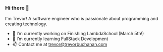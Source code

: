 ### Hi there 👋

I'm Trevor! A software engineer who is passionate about programming and creating technology.

- 🔭 I’m currently working on Finishing LambdaSchool (March 5th!)
- 🌱 I’m currently learning FullStack Development
- 📫 Contact me at <trevor@trevorbuchanan.com>
